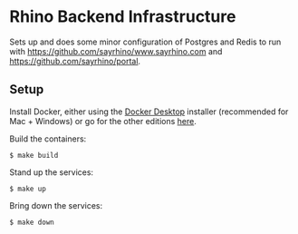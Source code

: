 # Rhino Backend Infrastructure
Sets up and does some minor configuration of Postgres and Redis to run with https://github.com/sayrhino/www.sayrhino.com and https://github.com/sayrhino/portal.

## Setup
Install Docker, either using the [Docker Desktop](https://www.docker.com/products/docker-desktop) installer (recommended for Mac + Windows) or go for the other editions [here](https://docs.docker.com/v17.12/install/).

Build the containers:
```
$ make build
```
Stand up the services:
```
$ make up
```
Bring down the services:
```
$ make down
```
